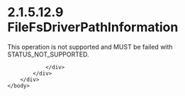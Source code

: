 <html dir="LTR" xmlns:mshelp="http://msdn.microsoft.com/mshelp" xmlns:ddue="http://ddue.schemas.microsoft.com/authoring/2003/5" xmlns:xlink="http://www.w3.org/1999/xlink" xmlns:tool="http://www.microsoft.com/tooltip">
    <head>
        <meta http-equiv="Content-Type" content="text/html; CHARSET=utf-8"></meta>
        <meta name="save" content="history"></meta>
        <title>2.1.5.12.9 FileFsDriverPathInformation</title>
        <xml>
            <mshelp:toctitle title="2.1.5.12.9 FileFsDriverPathInformation"></mshelp:toctitle>
            <mshelp:rltitle title="[MS-FSA]: FileFsDriverPathInformation"></mshelp:rltitle>
            <mshelp:keyword index="A" term="b9087b12-b4c0-46e7-894e-edc24abac663"></mshelp:keyword>
            <mshelp:attr name="DCSext.ContentType" value="open specification"></mshelp:attr>
            <mshelp:attr name="AssetID" value="b9087b12-b4c0-46e7-894e-edc24abac663"></mshelp:attr>
            <mshelp:attr name="TopicType" value="kbRef"></mshelp:attr>
            <mshelp:attr name="DCSext.Title" value="[MS-FSA]: FileFsDriverPathInformation" />
        </xml>
    </head>
    <body>
        <div id="header">
            <h1 class="heading">2.1.5.12.9 FileFsDriverPathInformation</h1>
        </div>
        <div id="mainSection">
            <div id="mainBody">
                <div id="allHistory" class="saveHistory"></div>
                <div id="sectionSection0" class="section" name="collapseableSection">
                    

<p>This operation is not supported and MUST be failed with
STATUS_NOT_SUPPORTED.</p>


                </div>
            </div>
        </div>
    </body>
</html>